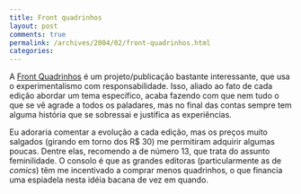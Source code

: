 ```yaml
---
title: Front quadrinhos
layout: post
comments: true
permalink: /archives/2004/02/front-quadrinhos.html
categories:
---
```

A <a href=http://fabricadequadrinhos.virgula.terra.com.br/front/ >Front Quadrinhos</a> é um projeto/publicação bastante interessante, que usa o experimentalismo com responsabilidade. Isso, aliado ao fato de cada edição abordar um tema específico, acaba fazendo com que nem tudo o que se vê agrade a todos os paladares, mas no final das contas sempre tem alguma história que se sobressai e justifica as experiências.

Eu adoraria comentar a evolução a cada edição, mas os preços muito salgados (girando em torno dos R$ 30) me permitiram adquirir algumas poucas. Dentre elas, recomendo a de número 13, que trata do assunto feminilidade. O consolo é que as grandes editoras (particularmente as de *comics*) têm me incentivado a comprar menos quadrinhos, o que financia uma espiadela nesta idéia bacana de vez em quando.
